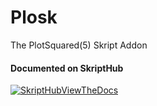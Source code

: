 # Plosk
The PlotSquared(5) Skript Addon

#### Documented on SkriptHub

[![SkriptHubViewTheDocs](http://skripthub.net/static/addon/ViewTheDocsButton.png)](http://skripthub.net/docs/?addon=Plosk)
